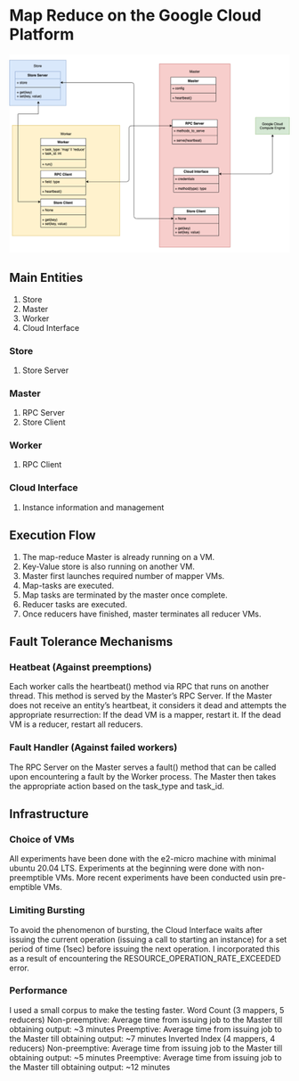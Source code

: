# Map Reduce on the Google Cloud Platform

![system design of the map-reduce system](https://github.com/aniruddhavpatil/gcp_map_reduce/blob/master/gcp_diagram.jpg)

## Main Entities
1. Store
1. Master
1. Worker
1. Cloud Interface
### Store
1. Store Server
### Master
1. RPC Server
1. Store Client
### Worker
1. RPC Client

### Cloud Interface
1. Instance information and management

## Execution Flow
1. The map-reduce Master is already running on a VM.
1. Key-Value store is also running on another VM.
1. Master first launches required number of mapper VMs.
1. Map-tasks are executed.
1. Map tasks are terminated by the master once complete.
1. Reducer tasks are executed.
1. Once reducers have finished, master terminates all reducer VMs.

## Fault Tolerance Mechanisms
### Heatbeat (Against preemptions)
Each worker calls the heartbeat() method via RPC that runs on another thread. This method is served by the Master’s RPC Server. If the Master does not receive an entity’s heartbeat, it considers it dead and attempts the appropriate resurrection:
If the dead VM is a mapper, restart it.
If the dead VM is a reducer, restart all reducers.
### Fault Handler (Against failed workers)
The RPC Server on the Master serves a fault() method that can be called upon encountering a fault by the Worker process. The Master then takes the appropriate action based on the task_type and task_id.

## Infrastructure
### Choice of VMs
All experiments have been done with the e2-micro machine with minimal ubuntu 20.04 LTS. Experiments at the beginning were done with non-preemptible VMs. More recent experiments have been conducted usin pre-emptible VMs.
### Limiting Bursting
To avoid the phenomenon of bursting, the Cloud Interface waits after issuing the current operation (issuing a call to starting an instance) for a set period of time (1sec) before issuing the next operation. I incorporated this as a result of encountering the RESOURCE_OPERATION_RATE_EXCEEDED error.
### Performance
I used a small corpus to make the testing faster.
Word Count (3 mappers, 5 reducers)
Non-preemptive: Average time from issuing job to the Master till obtaining output: ~3 minutes
Preemptive: Average time from issuing job to the Master till obtaining output: ~7 minutes
Inverted Index (4 mappers, 4 reducers)
Non-preemptive: Average time from issuing job to the Master till obtaining output: ~5 minutes
Preemptive: Average time from issuing job to the Master till obtaining output: ~12 minutes
